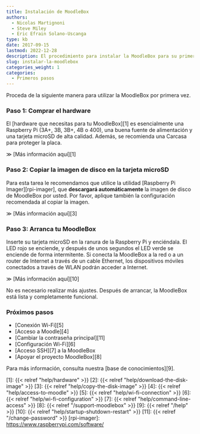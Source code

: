 ```yaml
---
title: Instalación de MoodleBox
authors:
  - Nicolas Martignoni
  - Steve Miley
  - Eric Efrain Solano-Uscanga
type: kb
date: 2017-09-15
lastmod: 2022-12-28
description: El procedimiento para instalar la MoodleBox para su primera utilización se describe aquí
slug: instalar-la-moodlebox
categories_weight: 1
categories:
  - Primeros pasos
---
```

Proceda de la siguiente manera para utilizar la MoodleBox por primera vez.

### Paso 1: Comprar el hardware

El [hardware que necesitas para tu MoodleBox][1] es esencialmente una Raspberry Pi (3A+, 3B, 3B+, 4B o 400), una buena fuente de alimentación y una tarjeta microSD de alta calidad. Además, se recomienda una Carcasa para proteger la placa.

&Gt; [Más información aquí][1]

### Paso 2: Copiar la imagen de disco en la tarjeta microSD

Para esta tarea le recomendamos que utilice la utilidad [Raspberry Pi Imager][rpi-imager], que __descargará automáticamente__ la imagen de disco de MoodleBox por usted. Por favor, aplique también la configuración recomendada al copiar la imagen.

&Gt; [Más información aquí][3]

### Paso 3: Arranca tu MoodleBox

Inserte su tarjeta microSD en la ranura de la Raspberry Pi y enciéndala. El LED rojo se enciende, y después de unos segundos el LED verde se enciende de forma intermitente. Si conecta la MoodleBox a la red o a un router de Internet a través de un cable Ethernet, los dispositivos móviles conectados a través de WLAN podrán acceder a Internet.

&Gt; [Más información aquí][10]

No es necesario realizar más ajustes. Después de arrancar, la MoodleBox está lista y completamente funcional.

### Próximos pasos

  * [Conexión Wi-Fi][5]
  * [Acceso a Moodle][4]
  * [Cambiar la contraseña principal][11]
  * [Configuración Wi-Fi][6]
  * [Acceso SSH][7] a la MoodleBox
  * [Apoyar el proyecto MoodleBox][8]

Para más información, consulta nuestra [base de conocimientos][9].

 [1]: {{< relref "help/hardware" >}}
 [2]: {{< relref "help/download-the-disk-image" >}}
 [3]: {{< relref "help/copy-the-disk-image" >}}
 [4]: {{< relref "help/access-to-moodle" >}}
 [5]: {{< relref "help/wi-fi-connection" >}}
 [6]: {{< relref "help/wi-fi-configuration" >}}
 [7]: {{< relref "help/command-line-access" >}}
 [8]: {{< relref "/support-moodlebox" >}}
 [9]: {{< relref "/help" >}}
 [10]: {{< relref "help/startup-shutdown-restart" >}}
 [11]: {{< relref "/change-password" >}}
 [rpi-imager]: https://www.raspberrypi.com/software/
